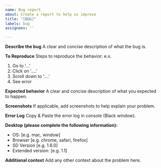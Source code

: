 ```yaml
---
name: Bug report
about: Create a report to help us improve
title: "[BUG]"
labels: bug
assignees: ''

---
```


**Describe the bug**
A clear and concise description of what the bug is.

**To Reproduce**
Steps to reproduce the behavior:
e.x.
1. Go to '...'
2. Click on '....'
3. Scroll down to '....'
4. See error

**Expected behavior**
A clear and concise description of what you expected to happen.

**Screenshots**
If applicable, add screenshots to help explain your problem.

**Error Log**
Copy & Paste the error log in console (Black window).

**Desktop (please complete the following information):**
 - OS: [e.g. mac, window]
 - Browser [e.g. chrome, safari, firefox]
 - SD Version [e.g. 1.6.0]
 - Extended version: [e.g. 1.1]

**Additional context**
Add any other context about the problem here.
